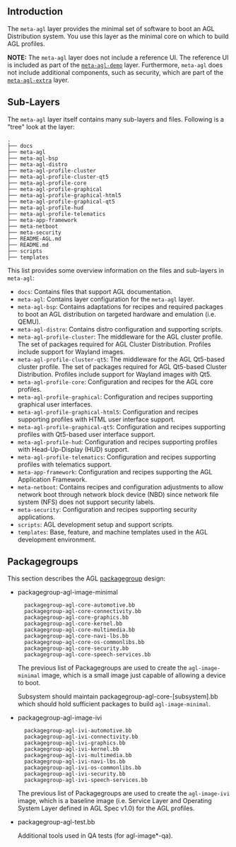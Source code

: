 ## Introduction

The `meta-agl` layer provides the minimal set of software
to boot an AGL Distribution system.
You use this layer as the minimal core on which to build AGL profiles.

**NOTE:** The `meta-agl` layer does not include a reference UI.
  The reference UI is included as part of the
  [`meta-agl-demo`](./meta-agl-demo.html) layer.
  Furthermore, `meta-agl` does not include additional components, such
  as security, which are part of the
  [`meta-agl-extra`](./meta-agl-extra.html) layer.

## Sub-Layers

The `meta-agl` layer itself contains many sub-layers and files.
Following is a "tree" look at the layer:

```
.
├── docs
├── meta-agl
├── meta-agl-bsp
├── meta-agl-distro
├── meta-agl-profile-cluster
├── meta-agl-profile-cluster-qt5
├── meta-agl-profile-core
├── meta-agl-profile-graphical
├── meta-agl-profile-graphical-html5
├── meta-agl-profile-graphical-qt5
├── meta-agl-profile-hud
├── meta-agl-profile-telematics
├── meta-app-framework
├── meta-netboot
├── meta-security
├── README-AGL.md
├── README.md
├── scripts
├── templates
```

This list provides some overview information on the files and sub-layers
in `meta-agl`:

* `docs`: Contains files that support AGL documentation.
* `meta-agl`: Contains layer configuration for the `meta-agl` layer.
* `meta-agl-bsp`: Contains adaptations for recipes and required packages
  to boot an AGL distribution on targeted hardware and emulation (i.e. QEMU).
* `meta-agl-distro`: Contains distro configuration and supporting scripts.
* `meta-agl-profile-cluster`: The middleware for the AGL cluster profile.
  The set of packages required for AGL Cluster Distribution.
  Profiles include support for Wayland images.
* `meta-agl-profile-cluster-qt5`: The middleware for the AGL Qt5-based cluster profile.
  The set of packages required for AGL Qt5-based Cluster Distribution.
  Profiles include support for Wayland images with Qt5.
* `meta-agl-profile-core`: Configuration and recipes for the AGL core profiles.
* `meta-agl-profile-graphical`: Configuration and recipes supporting graphical user
  interfaces.
* `meta-agl-profile-graphical-html5`: Configuration and recipes supporting profiles
  with HTML user interface support.
* `meta-agl-profile-graphical-qt5`: Configuration and recipes supporting profiles
  with Qt5-based user interface support.
* `meta-agl-profile-hud`: Configuration and recipes supporting profiles with
  Head-Up-Display (HUD) support.
* `meta-agl-profile-telematics`: Configuration and recipes supporting profiles with
  telematics support.
* `meta-app-framework`: Configuration and recipes supporting the AGL Application
  Framework.
* `meta-netboot`: Contains recipes and configuration adjustments to allow network
  boot through network block device (NBD) since network file system (NFS) does not
  support security labels.
* `meta-security`: Configuration and recipes supporting security applications.
* `scripts`: AGL development setup and support scripts.
* `templates`: Base, feature, and machine templates used in the AGL development
  environment.

## Packagegroups

This section describes the AGL
[packagegroup](https://yoctoproject.org/docs/2.4.4/dev-manual/dev-manual.html#usingpoky-extend-customimage-customtasks)
design:

* packagegroup-agl-image-minimal

        packagegroup-agl-core-automotive.bb
        packagegroup-agl-core-connectivity.bb
        packagegroup-agl-core-graphics.bb
        packagegroup-agl-core-kernel.bb
        packagegroup-agl-core-multimedia.bb
        packagegroup-agl-core-navi-lbs.bb
        packagegroup-agl-core-os-commonlibs.bb
        packagegroup-agl-core-security.bb
        packagegroup-agl-core-speech-services.bb

  The previous list of Packagegroups are used to create the `agl-image-minimal` image,
  which is a small image just capable of allowing a device to boot.

  Subsystem should maintain packagegroup-agl-core-[subsystem].bb which should
  hold sufficient packages to build `agl-image-minimal`.

* packagegroup-agl-image-ivi

        packagegroup-agl-ivi-automotive.bb
        packagegroup-agl-ivi-connectivity.bb
        packagegroup-agl-ivi-graphics.bb
        packagegroup-agl-ivi-kernel.bb
        packagegroup-agl-ivi-multimedia.bb
        packagegroup-agl-ivi-navi-lbs.bb
        packagegroup-agl-ivi-os-commonlibs.bb
        packagegroup-agl-ivi-security.bb
        packagegroup-agl-ivi-speech-services.bb

  The previous list of Packagegroups are used to create the `agl-image-ivi`
  image, which is a baseline image (i.e. Service Layer and Operating System
  Layer defined in AGL Spec v1.0) for the AGL profiles.

* packagegroup-agl-test.bb

  Additional tools used in QA tests (for agl-image*-qa).

<!--
* packagegroup-ivi-common*

        packagegroup-ivi-common-core-automotive.bb
        packagegroup-ivi-common-core.bb
        packagegroup-ivi-common-core-connectivity.bb
        packagegroup-ivi-common-core-graphics.bb
        packagegroup-ivi-common-core-kernel.bb
        packagegroup-ivi-common-core-multimedia.bb
        packagegroup-ivi-common-core-navi-lbs.bb
        packagegroup-ivi-common-core-os-commonlibs.bb
        packagegroup-ivi-common-core-security.bb
        packagegroup-ivi-common-core-speech-services.bb
        packagegroup-ivi-common-test.bb

The previous Packagegroups pick up some packages from upstream
locations such as
[GENIVI Alliance](https://www.genivi.org/) and others.
The `meta-ivi-common` layer produces no image.
All the Packagegroups in this layer are aggregated to `packagegroup-ivi-common-core`,
which is included by the images and the two recipes  `agl-image-ivi.bb` and `agl-demo-platform.bb`.
-->
